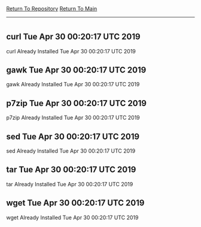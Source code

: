 [Return To Repository](https://github.com/deathbybandaid/piholeparser/)
[Return To Main](https://github.com/deathbybandaid/piholeparser/blob/master/RecentRunLogs/Mainlog.md)
____________________________________
# 
## curl Tue Apr 30 00:20:17 UTC 2019
curl Already Installed Tue Apr 30 00:20:17 UTC 2019
## gawk Tue Apr 30 00:20:17 UTC 2019
gawk Already Installed Tue Apr 30 00:20:17 UTC 2019
## p7zip Tue Apr 30 00:20:17 UTC 2019
p7zip Already Installed Tue Apr 30 00:20:17 UTC 2019
## sed Tue Apr 30 00:20:17 UTC 2019
sed Already Installed Tue Apr 30 00:20:17 UTC 2019
## tar Tue Apr 30 00:20:17 UTC 2019
tar Already Installed Tue Apr 30 00:20:17 UTC 2019
## wget Tue Apr 30 00:20:17 UTC 2019
wget Already Installed Tue Apr 30 00:20:17 UTC 2019
